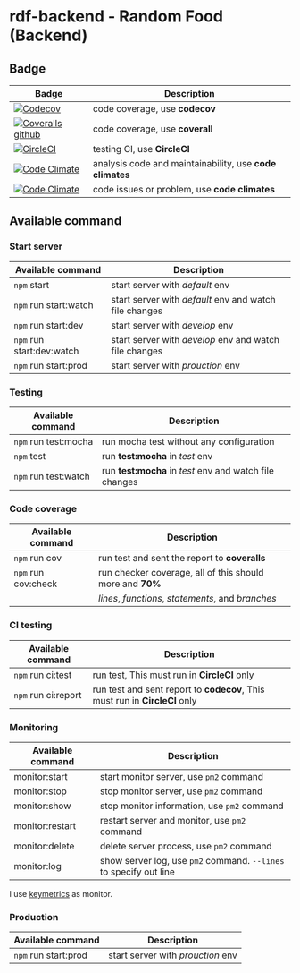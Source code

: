 # rdf-backend - Random Food (Backend)

## Badge

| Badge | Description |
| ----- | ----------- |
| [![Codecov](https://img.shields.io/codecov/c/github/kamontat/rdf-backend.svg)](https://codecov.io/github/kamontat/rdf-backend) | code coverage, use **codecov** |
| [![Coveralls github](https://img.shields.io/coveralls/github/kamontat/rdf-backend.svg)](https://coveralls.io/github/kamontat/rdf-backend) | code coverage, use **coverall** |
| [![CircleCI](https://img.shields.io/circleci/project/github/kamontat/rdf-backend.svg)](https://circleci.com/gh/kamontat/rdf-backend) | testing CI, use **CircleCI** |
| [![Code Climate](https://img.shields.io/codeclimate/maintainability/kamontat/rdf-backend.svg)](https://codeclimate.com/github/kamontat/rdf-backend) | analysis code and maintainability, use **code climates** |
| [![Code Climate](https://img.shields.io/codeclimate/issues/github/kamontat/rdf-backend.svg)](https://codeclimate.com/github/kamontat/rdf-backend/issues) | code issues or problem, use **code climates** |

## Available command

### Start server

| Available command         | Description                                            |
| ------------------------- | ------------------------------------------------------ |
| `npm` start               | start server with *default* env                        |
| `npm` run start:watch     | start server with *default* env and watch file changes |
| `npm` run start:dev       | start server with *develop* env                        |
| `npm` run start:dev:watch | start server with *develop* env and watch file changes |
| `npm` run start:prod      | start server with *prouction* env                      |

### Testing

| Available command    | Description                                             |
| -------------------- | ------------------------------------------------------- |
| `npm` run test:mocha | run mocha test without any configuration                |
| `npm` test           | run **test:mocha** in *test* env                        |
| `npm` run test:watch | run **test:mocha** in *test* env and watch file changes |

### Code coverage

| Available command   | Description                                               |
| ------------------- | --------------------------------------------------------- |
| `npm` run cov       | run test and sent the report to **coveralls**             |
| `npm` run cov:check | run checker coverage, all of this should more and **70%** |
|                     | *lines*, *functions*, *statements*, and *branches*        |

### CI testing

| Available command   | Description                                                                 |
| ------------------- | --------------------------------------------------------------------------- |
| `npm` run ci:test   | run test, This must run in **CircleCI** only                                |
| `npm` run ci:report | run test and sent report to **codecov**, This must run in **CircleCI** only |

### Monitoring

| Available command | Description                                                       |
| ----------------- | ----------------------------------------------------------------- |
| monitor:start     | start monitor server, use `pm2` command                           |
| monitor:stop      | stop monitor server, use `pm2` command                            |
| monitor:show      | stop monitor information, use `pm2` command                       |
| monitor:restart   | restart server and monitor, use `pm2` command                     |
| monitor:delete    | delete server process, use `pm2` command                          |
| monitor:log       | show server log, use `pm2` command. `--lines` to specify out line |

I use [keymetrics](https://app.keymetrics.io/#/bucket/5a577eee62ecfc0d06830be1/dashboard) as monitor.

### Production

| Available command    | Description                       |
| -------------------- | --------------------------------- |
| `npm` run start:prod | start server with *prouction* env |
